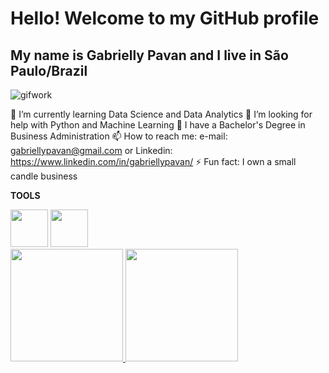 
# Hello! Welcome to my GitHub profile
## My name is Gabrielly Pavan and I live in São Paulo/Brazil

![gifwork](https://github.com/user-attachments/assets/65666131-5116-4386-8e26-b1820582339c)


🌱 I’m currently learning Data Science and Data Analytics
🤔 I’m looking for help with Python and Machine Learning
🔭 I have a Bachelor's Degree in Business Administration 
📫 How to reach me: e-mail: gabriellypavan@gmail.com or Linkedin: https://www.linkedin.com/in/gabriellypavan/
⚡ Fun fact: I own a small candle business

**TOOLS**

<img src="https://cdn.jsdelivr.net/gh/devicons/devicon@latest/icons/python/python-original-wordmark.svg" width="60" height="60" />
<img src="https://cdn.jsdelivr.net/gh/devicons/devicon@latest/icons/mysql/mysql-original.svg"  width="60" height="60" />

<div>
<a href="https://github.com/Gaby-Pavan">
<img loading="lazy" height="180em" src="https://github-readme-stats.vercel.app/api/top-langs/?username=Gaby-Pavan&layout=compact&langs_count=7&theme=dracula"/>
<img loading="lazy" height="180em" src="https://github-readme-stats.vercel.app/api?username=Gaby-Pavan&show_icons=true&theme=dracula&include_all_commits=true&count_private=true"/>
</div>

<!--
**Gaby-Pavan/Gaby-Pavan** is a ✨ _special_ ✨ repository because its `README.md` (this file) appears on your GitHub profile.

Here are some ideas to get you started:

- 🔭 I’m currently working on ...
- 🌱 I’m currently learning ...
- 👯 I’m looking to collaborate on ...
- 🤔 I’m looking for help with ...
- 💬 Ask me about ...
- 📫 How to reach me: ...
- 😄 Pronouns: ...
- ⚡ Fun fact: ...
-->

